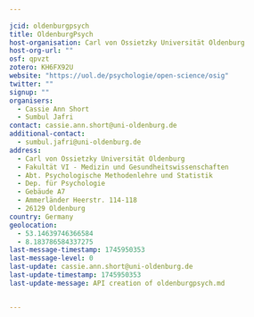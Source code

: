 ```yaml
---
    
jcid: oldenburgpsych
title: OldenburgPsych
host-organisation: Carl von Ossietzky Universität Oldenburg
host-org-url: ""
osf: qpvzt
zotero: KH6FX92U
website: "https://uol.de/psychologie/open-science/osig"
twitter: ""
signup: ""
organisers:
  - Cassie Ann Short
  - Sumbul Jafri
contact: cassie.ann.short@uni-oldenburg.de
additional-contact:
  - sumbul.jafri@uni-oldenburg.de
address:
  - Carl von Ossietzky Universität Oldenburg
  - Fakultät VI - Medizin und Gesundheitswissenschaften
  - Abt. Psychologische Methodenlehre und Statistik
  - Dep. für Psychologie
  - Gebäude A7
  - Ammerländer Heerstr. 114-118
  - 26129 Oldenburg
country: Germany
geolocation:
  - 53.14639746366584
  - 8.183786584337275
last-message-timestamp: 1745950353
last-message-level: 0
last-update: cassie.ann.short@uni-oldenburg.de
last-update-timestamp: 1745950353
last-update-message: API creation of oldenburgpsych.md


---
```




